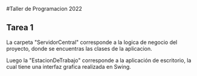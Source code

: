 #Taller de Programacion 2022

## Tarea 1

La carpeta "ServidorCentral" corresponde a la logica de negocio del proyecto, donde se encuentras las clases de la aplicacion.

Luego la "EstacionDeTrabajo" corresponde a la aplicación de escritorio, la cual tiene una interfaz grafica realizada en Swing.
